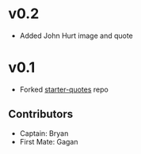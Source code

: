 # v0.2

* Added John Hurt image and quote

# v0.1

* Forked [starter-quotes](https://github.com/jedi-academy/starter-quotes) repo

## Contributors

* Captain: Bryan
* First Mate: Gagan
